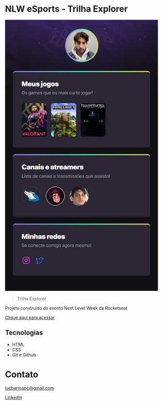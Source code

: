 # NLW eSports - Trilha Explorer
![preview](./.github/preview.png)

> Trilha Explorer

Projeto construido do evento Next Level Week da Rocketseat

[Clique aqui para acessar](https://luscv.github.io/NLW/)

## Tecnologias
- HTML
- CSS
- Git e Github

# Contato

lucbarrospc@gmail.com

[LinkedIn](https://www.linkedin.com/in/lucas-barros-8a690a150/)